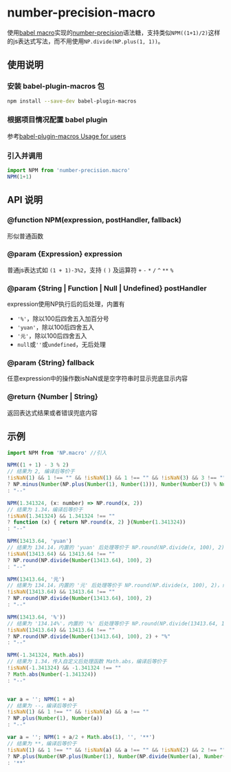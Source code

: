 # number-precision-macro

使用[babel macro](https://github.com/kentcdodds/babel-plugin-macros)实现的[number-precision](https://github.com/nefe/number-precision)语法糖，支持类似`NPM((1+1)/2)`这样的js表达式写法，而不用使用`NP.divide(NP.plus(1, 1))`。

## 使用说明

### 安装 babel-plugin-macros 包
```bash
npm install --save-dev babel-plugin-macros
```

### 根据项目情况配置 babel plugin
参考[babel-plugin-macros Usage for users](https://github.com/kentcdodds/babel-plugin-macros/blob/master/other/docs/user.md)

### 引入并调用
```javascript
import NPM from 'number-precision.macro'
NPM(1+1)
```

## API 说明

### @function NPM(expression, postHandler, fallback)
形似普通函数

### @param {Expression} expression 

普通js表达式如 `(1 + 1)-3%2`，支持 `(` `)` 及运算符 `+` `-` `*` `/` `^` `**` `%`

### @param {String | Function | Null | Undefined} postHandler

expression使用NP执行后的后处理，内置有
- `'%'`，除以100后四舍五入加百分号
- `'yuan'`，除以100后四舍五入
- `'元'`，除以100后四舍五入
- `null`或`''`或`undefined`，无后处理

### @param {String} fallback

任意expression中的操作数isNaN或是空字符串时显示兜底显示内容

### @return {Number | String}

返回表达式结果或者错误兜底内容

## 示例
```javascript
import NPM from 'NP.macro' //引入

NPM((1 + 1) - 3 % 2) 
// 结果为 2, 编译后等价于
!isNaN(1) && 1 !== "" && !isNaN(1) && 1 !== "" && !isNaN(3) && 3 !== "" && !isNaN(2) && 2 !== "" 
? NP.minus(Number(NP.plus(Number(1), Number(1))), Number(Number(3) % Number(2))) 
: "--"

NPM(1.341324, (x: number) => NP.round(x, 2)) 
// 结果为 1.34，编译后等价于 
!isNaN(1.341324) && 1.341324 !== "" 
? function (x) { return NP.round(x, 2) }(Number(1.341324)) 
: "--"

NPM(13413.64, 'yuan') 
// 结果为 134.14，内置的 'yuan' 后处理等价于 NP.round(NP.divide(x, 100), 2)，编译后等价于
!isNaN(13413.64) && 13413.64 !== "" 
? NP.round(NP.divide(Number(13413.64), 100), 2) 
: "--"

NPM(13413.64, '元') 
// 结果为 134.14，内置的 '元' 后处理等价于 NP.round(NP.divide(x, 100), 2)，编译后等价于 
!isNaN(13413.64) && 13413.64 !== "" 
? NP.round(NP.divide(Number(13413.64), 100), 2) 
: "--"

NPM(13413.64, '%')) 
// 结果为 '134.14%'，内置的 '%' 后处理等价于 NP.round(NP.divide(13413.64, 100), 2) + '%'，编译后等价于 
!isNaN(13413.64) && 13413.64 !== "" 
? NP.round(NP.divide(Number(13413.64), 100), 2) + "%" 
: "--"

NPM(-1.341324, Math.abs)) 
// 结果为 1.34，传入自定义后处理函数 Math.abs，编译后等价于 
!isNaN(-1.341324) && -1.341324 !== "" 
? Math.abs(Number(-1.341324)) 
: "--"


var a = ''; NPM(1 + a) 
// 结果为 --，编译后等价于
!isNaN(1) && 1 !== "" && !isNaN(a) && a !== "" 
? NP.plus(Number(1), Number(a)) 
: "--"

var a = ''; NPM(1 + a/2 + Math.abs(1), '', '**') 
// 结果为 **，编译后等价于
!isNaN(1) && 1 !== "" && !isNaN(a) && a !== "" && !isNaN(2) && 2 !== "" && !isNaN(Math.abs(1)) && Math.abs(1) !== "" 
? NP.plus(Number(NP.plus(Number(1), Number(NP.divide(Number(a), Number(2))))), Number(Math.abs(1))) 
: '**'
```
